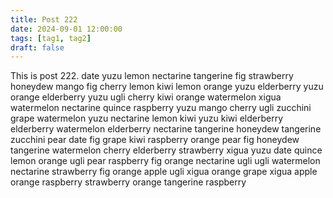 ```yaml
---
title: Post 222
date: 2024-09-01 12:00:00
tags: [tag1, tag2]
draft: false
---
```

This is post 222.
date
yuzu
lemon
nectarine
tangerine
fig
strawberry
honeydew
mango
fig
cherry
lemon
kiwi
lemon
orange
yuzu
elderberry
yuzu
orange
elderberry
yuzu
ugli
cherry
kiwi
orange
watermelon
xigua
watermelon
nectarine
quince
raspberry
yuzu
mango
cherry
ugli
zucchini
grape
watermelon
yuzu
nectarine
lemon
kiwi
yuzu
kiwi
elderberry
elderberry
watermelon
elderberry
nectarine
tangerine
honeydew
tangerine
zucchini
pear
date
fig
grape
kiwi
raspberry
orange
pear
fig
honeydew
tangerine
watermelon
cherry
elderberry
strawberry
xigua
yuzu
date
quince
lemon
orange
ugli
pear
raspberry
fig
orange
nectarine
ugli
ugli
watermelon
nectarine
strawberry
fig
orange
apple
ugli
xigua
orange
grape
xigua
apple
orange
raspberry
strawberry
orange
tangerine
raspberry
